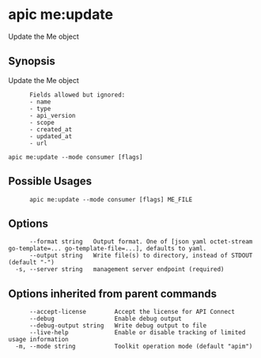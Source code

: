 # apic me:update

Update the Me object

## Synopsis

Update the Me object
          
          Fields allowed but ignored:
          - name
          - type
          - api_version
          - scope
          - created_at
          - updated_at
          - url

```
apic me:update --mode consumer [flags]
```

## Possible Usages

```
      apic me:update --mode consumer [flags] ME_FILE
```

## Options

```
      --format string   Output format. One of [json yaml octet-stream go-template=... go-template-file=...], defaults to yaml.
      --output string   Write file(s) to directory, instead of STDOUT (default "-")
  -s, --server string   management server endpoint (required)
```

## Options inherited from parent commands

```
      --accept-license        Accept the license for API Connect
      --debug                 Enable debug output
      --debug-output string   Write debug output to file
      --live-help             Enable or disable tracking of limited usage information
  -m, --mode string           Toolkit operation mode (default "apim")
```
